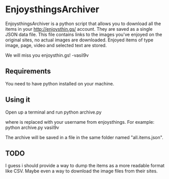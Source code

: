 # EnjoysthingsArchiver

EnjoysthingsArchiver is a python script that allows you to download all the items in your http://enjoysthin.gs/ account. They are saved as a single JSON data file. This file contains links to the images you've enjoyed on the original sites, no actual images are downloaded. Enjoyed items of type image, page, video and selected text are stored.

We will miss you enjoysthin.gs!
-vasil9v

## Requirements

You need to have python installed on your machine.

## Using it

Open up a terminal and run
    python archive.py <username>

where <username> is replaced with your username from enjoysthings. For example:
    python archive.py vasil9v

The archive will be saved in a file in the same folder named "all.items.json".

## TODO

I guess i should provide a way to dump the items as a more readable format like CSV. Maybe even a way to download the image files from their sites.

